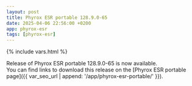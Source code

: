 ```yaml
---
layout: post
title: Phyrox ESR portable 128.9.0-65
date: 2025-04-06 22:56:00 +0200
app: phyrox-esr
tags: [phyrox-esr]
---
```

{% include vars.html %}

Release of Phyrox ESR portable 128.9.0-65 is now available.<br />
You can find links to download this release on the [Phyrox ESR portable page]({{ var_seo_url | append: '/app/phyrox-esr-portable/' }}).
